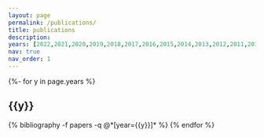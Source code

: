 ```yaml
---
layout: page
permalink: /publications/
title: publications
description: 
years: [2022,2021,2020,2019,2018,2017,2016,2015,2014,2013,2012,2011,2010,2009,2008,2007,2006]
nav: true
nav_order: 1
---
```

<!-- _pages/publications.md -->
<div class="publications">

{%- for y in page.years %}
  <h2 class="year">{{y}}</h2>
  {% bibliography -f papers -q @*[year={{y}}]* %}
{% endfor %}

</div>
